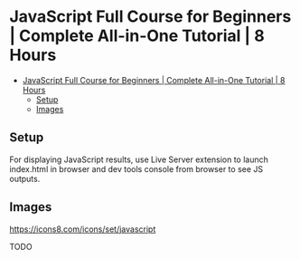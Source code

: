 # JavaScript Full Course for Beginners | Complete All-in-One Tutorial | 8 Hours

- [JavaScript Full Course for Beginners | Complete All-in-One Tutorial | 8 Hours](#javascript-full-course-for-beginners--complete-all-in-one-tutorial--8-hours)
  - [Setup](#setup)
  - [Images](#images)

## Setup

For displaying JavaScript results, use Live Server extension to launch index.html in browser and dev tools console from browser to see JS outputs.

## Images

https://icons8.com/icons/set/javascript

TODO 
